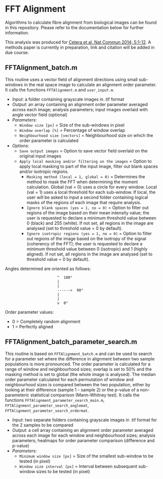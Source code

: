 # FFT Alignment

Algorithms to calculate fibre alignment from biological images can be found in this repository. Please refer to the documentation below for further information.

This analysis was produced for [Cetera et al. Nat Commun 2014; 5:1-12](http://www.ncbi.nlm.nih.gov/pubmed/25413675). A methods paper is currently in preparation, link and citation will be added in due course.

## FFTAlignment_batch.m
This routine uses a vector field of alignment directions using small sub-windows in the real space image to calculate an alignment order parameter. It calls the functions `FFTAlignment.m` and `user_input.m`.
  * _Input_: a folder containing grayscale images in .tif format
  * _Output_: an array containing an alignment order parameter averaged across each image; analysis parameters; input images overlaid with angle vector field (optional)
  * _Parameters_:
    * `Window size [px]` = Size of the sub-windows in pixel
    * `Window overlap [%]` = Percentage of window overlap
    * `Neighbourhood size [vectors]` = Neighbourhood size on which the order parameter is calculated
  * _Options_:
    * `Save output images` = Option to save vector field overlaid on the original input images
    * `Apply local masking and/or filtering on the images` = Option to apply local masking to part of the input image, filter out blank spaces and/or isotropic regions.
      * `Masking method (local = 1, global = 0)` = Determines the method to mask the FFT when determining the moment calculation. Global (val = 0) uses a circle for every window. Local (val = 1) uses a local threshold for each sub-window. If local, the user will be asked to input a second folder containing logical masks of the regions of each image that require analysis.
      * `Ignore blank spaces (yes = 1, no = 0)` = Option to filter out regions of the image based on their mean intensity value; the user is requested to declare a minimum threshold value between 0 (black) and 255 (white). If not set, all regions in the image are analysed (set to threshold value = 0 by default).
      * `Ignore isotropic regions (yes = 1, no = 0)` = Option to filter out regions of the image based on the isotropy of the signal (coherency of the FFT); the user is requested to declare a minimum threshold value between 0 (isotropic) and 1 (highly aligned). If not set, all regions in the image are analysed (set to threshold value = 0 by default).

Angles determined are oriented as follows:

                            ^  180°
                            |
                            |
                            ------>  90°
                            |
                            |
                            v  0°

Order parameter values:     
  * 0 = Completely random alignment
  * 1 = Perfectly aligned


## FFTAlignment_batch_parameter_search.m
This routine is based on `FFTAlignment_batch.m` and can be used to search for a parameter set where the difference in alignment between two sample populations is more pronounced. The order parameter is calculated for a range of window and neighbourhood sizes; overlap is set to 50% and the masking method is set to global (the whole image is analysed). The median order parameter calculated for each permutation of window and neighbourhood sizes is compared between the two population, either by looking at their difference (sample 1 - sample 2) or the p-value of a non-parameteric statistical comparison (Mann-Whitney test). It calls the functions `FFTAlignment_parameter_search_main.m`, `FFTAlignment_parameter_search_anglemat`, `FFTAlignment_parameter_search_ordermat`.

* _Input_: two separate folders containing grayscale images in .tif format for the 2 samples to be compared
* _Output_: a cell array containing an alignment order parameter averaged across each image for each window and neighbourhood sizes; analysis parameters; heatmaps for order parameter comparison (difference and p-value)
* _Parameters_:
  * `Minimum window size [px]` = Size of the smallest sub-window to be tested (in pixel)
  * `Window size interval [px]` = Interval between subsequent sub-window sizes to be tested (in pixel)
